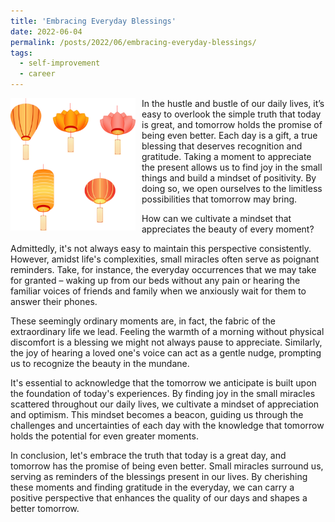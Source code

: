 ```yaml
---
title: 'Embracing Everyday Blessings'
date: 2022-06-04
permalink: /posts/2022/06/embracing-everyday-blessings/
tags:
  - self-improvement
  - career
---
```


<img width="200" alt="pain" src="/images/posts/embracing-everyday-blessings.png" style="float: left; margin-right: 10px;" /> In the hustle and bustle of our daily lives, it’s easy to overlook the simple truth that today is great, and tomorrow holds the promise of being even better. Each day is a gift, a true blessing that deserves recognition and gratitude. Taking a moment to appreciate the present allows us to find joy in the small things and build a mindset of positivity. By doing so, we open ourselves to the limitless possibilities that tomorrow may bring.

How can we cultivate a mindset that appreciates the beauty of every moment?

Admittedly, it's not always easy to maintain this perspective consistently. However, amidst life's complexities, small miracles often serve as poignant reminders. Take, for instance, the everyday occurrences that we may take for granted – waking up from our beds without any pain or hearing the familiar voices of friends and family when we anxiously wait for them to answer their phones.

These seemingly ordinary moments are, in fact, the fabric of the extraordinary life we lead. Feeling the warmth of a morning without physical discomfort is a blessing we might not always pause to appreciate. Similarly, the joy of hearing a loved one's voice can act as a gentle nudge, prompting us to recognize the beauty in the mundane.

It's essential to acknowledge that the tomorrow we anticipate is built upon the foundation of today's experiences. By finding joy in the small miracles scattered throughout our daily lives, we cultivate a mindset of appreciation and optimism. This mindset becomes a beacon, guiding us through the challenges and uncertainties of each day with the knowledge that tomorrow holds the potential for even greater moments.

In conclusion, let's embrace the truth that today is a great day, and tomorrow has the promise of being even better. Small miracles surround us, serving as reminders of the blessings present in our lives. By cherishing these moments and finding gratitude in the everyday, we can carry a positive perspective that enhances the quality of our days and shapes a better tomorrow.
